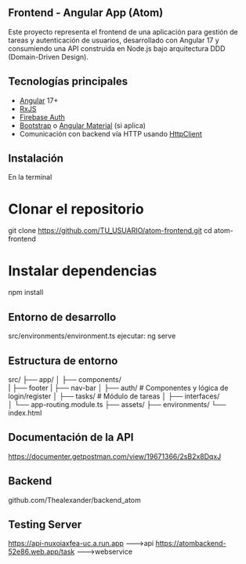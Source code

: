 ## Frontend - Angular App (Atom)

Este proyecto representa el frontend de una aplicación para gestión de tareas y autenticación de usuarios, desarrollado con Angular 17 y consumiendo una API construida en Node.js bajo arquitectura DDD (Domain-Driven Design).

##  Tecnologías principales

- [Angular](https://angular.io/) 17+
- [RxJS](https://rxjs.dev/)
- [Firebase Auth](https://firebase.google.com/docs/auth)
- [Bootstrap](https://getbootstrap.com/) o [Angular Material](https://material.angular.io/) (si aplica)
- Comunicación con backend vía HTTP usando [HttpClient](https://angular.io/guide/http)

##  Instalación
En la terminal
# Clonar el repositorio
git clone https://github.com/TU_USUARIO/atom-frontend.git
cd atom-frontend

# Instalar dependencias
npm install

## Entorno de desarrollo
src/environments/environment.ts
ejecutar: ng serve

## Estructura de entorno
src/
├── app/
│   ├── components/       
|          ├── footer
|          ├── nav-bar
│   ├── auth/            # Componentes y lógica de login/register
│   ├── tasks/           # Módulo de tareas
│   ├── interfaces/           
│   └── app-routing.module.ts
├── assets/
├── environments/
└── index.html


## Documentación de la API
https://documenter.getpostman.com/view/19671366/2sB2x8DqxJ

## Backend 
github.com/Thealexander/backend_atom

## Testing Server
https://api-nuxoiaxfea-uc.a.run.app --->api
https://atombackend-52e86.web.app/task  --->webservice
